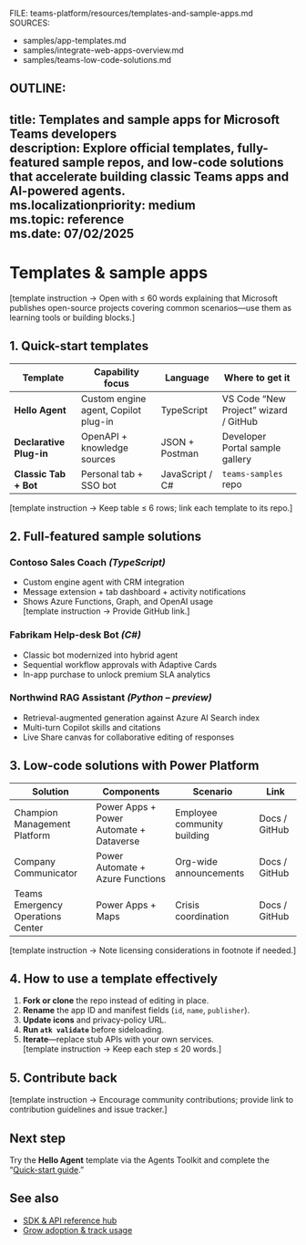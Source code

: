 FILE: teams-platform/resources/templates-and-sample-apps.md  
SOURCES:  
- samples/app-templates.md  
- samples/integrate-web-apps-overview.md  
- samples/teams-low-code-solutions.md  

OUTLINE:
---
title: Templates and sample apps for Microsoft Teams developers  
description: Explore official templates, fully-featured sample repos, and low-code solutions that accelerate building classic Teams apps and AI-powered agents.  
ms.localizationpriority: medium  
ms.topic: reference  
ms.date: 07/02/2025  
---
# Templates & sample apps  
[template instruction → Open with ≤ 60 words explaining that Microsoft publishes open-source projects covering common scenarios—use them as learning tools or building blocks.]

## 1. Quick-start templates  
| Template | Capability focus | Language | Where to get it |  
|----------|-----------------|----------|-----------------|  
| **Hello Agent** | Custom engine agent, Copilot plug-in | TypeScript | VS Code “New Project” wizard / GitHub |  
| **Declarative Plug-in** | OpenAPI + knowledge sources | JSON + Postman | Developer Portal sample gallery |  
| **Classic Tab + Bot** | Personal tab + SSO bot | JavaScript / C# | `teams-samples` repo |  

[template instruction → Keep table ≤ 6 rows; link each template to its repo.]

## 2. Full-featured sample solutions  
### Contoso Sales Coach *(TypeScript)*  
- Custom engine agent with CRM integration  
- Message extension + tab dashboard + activity notifications  
- Shows Azure Functions, Graph, and OpenAI usage  
[template instruction → Provide GitHub link.]

### Fabrikam Help-desk Bot *(C#)*  
- Classic bot modernized into hybrid agent  
- Sequential workflow approvals with Adaptive Cards  
- In-app purchase to unlock premium SLA analytics  

### Northwind RAG Assistant *(Python – preview)*  
- Retrieval-augmented generation against Azure AI Search index  
- Multi-turn Copilot skills and citations  
- Live Share canvas for collaborative editing of responses  

## 3. Low-code solutions with Power Platform  
| Solution | Components | Scenario | Link |  
|----------|------------|----------|------|  
| Champion Management Platform | Power Apps + Power Automate + Dataverse | Employee community building | Docs / GitHub |  
| Company Communicator | Power Automate + Azure Functions | Org-wide announcements | Docs / GitHub |  
| Teams Emergency Operations Center | Power Apps + Maps | Crisis coordination | Docs / GitHub |

[template instruction → Note licensing considerations in footnote if needed.]

## 4. How to use a template effectively  
1. **Fork or clone** the repo instead of editing in place.  
2. **Rename** the app ID and manifest fields (`id`, `name`, `publisher`).  
3. **Update icons** and privacy-policy URL.  
4. **Run `atk validate`** before sideloading.  
5. **Iterate**—replace stub APIs with your own services.  
[template instruction → Keep each step ≤ 20 words.]

## 5. Contribute back  
[template instruction → Encourage community contributions; provide link to contribution guidelines and issue tracker.]

## Next step  
Try the **Hello Agent** template via the Agents Toolkit and complete the “[Quick-start guide](../get-started/quick-start-build-your-first-agent.md).”

## See also  
- [SDK & API reference hub](../reference/sdk-and-api-reference-hub.md)  
- [Grow adoption & track usage](../publish/grow-adoption-and-track-usage.md)